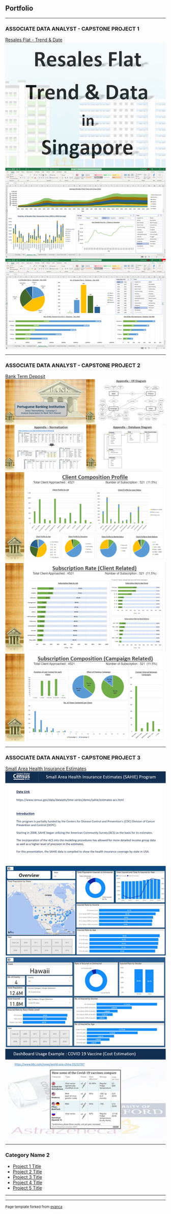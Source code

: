 ## Portfolio

---

### ASSOCIATE DATA ANALYST - CAPSTONE PROJECT 1

[Resales Flat - Trend & Date](/sample_page)
<img src="images/Project 1.png?raw=true"/>
<img src="images/Project 1 - Trend.png?raw=true"/>
<img src="images/Project 1 - Data.png?raw=true"/>

---

### ASSOCIATE DATA ANALYST - CAPSTONE PROJECT 2

[Bank Term Deposit](/pdf/sample_presentation.pdf)
<img src="images/Project 2_SQL.png?raw=true"/>
<img src="images/Project 2_DB1.png?raw=true"/>
<img src="images/Project 2_DB2.png?raw=true"/>
<img src="images/Project 2_DB3.png?raw=true"/>

---

### ASSOCIATE DATA ANALYST - CAPSTONE PROJECT 3

[Small Area Health Insurance Estimates](/pdf/sample_presentation.pdf)
<img src="images/Project 3.1.jpg?raw=true"/>
<img src="images/Project 3.2.jpg?raw=true"/>
<img src="images/Project 3.3.jpg?raw=true"/>
<img src="images/Project 3.4.jpg?raw=true"/>

---



### Category Name 2

- [Project 1 Title](http://example.com/)
- [Project 2 Title](http://example.com/)
- [Project 3 Title](http://example.com/)
- [Project 4 Title](http://example.com/)
- [Project 5 Title](http://example.com/)

---




---
<p style="font-size:11px">Page template forked from <a href="https://github.com/evanca/quick-portfolio">evanca</a></p>
<!-- Remove above link if you don't want to attibute -->
